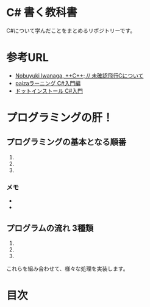 # C# 書く教科書
C#について学んだことをまとめるリポジトリーです。

# 参考URL
- [Nobuyuki Iwanaga, ++C++; // 未確認飛行Cについて](http://ufcpp.net/study/csharp/index.html)
- [paizaラーニング C#入門編](https://paiza.jp/works/cs/primer)
- [ドットインストール C#入門](http://dotinstall.com/lessons/basic_csharp)

# プログラミングの肝！
## プログラミングの基本となる順番
1. 
2. 
3. 

### メモ
- 
- 

## プログラムの流れ 3種類
1.


2.
3.

これらを組み合わせて、様々な処理を実装します。

# 目次

